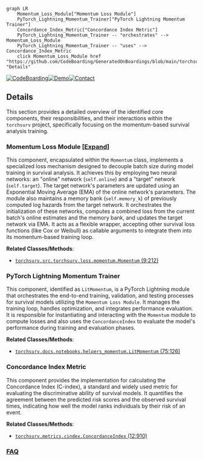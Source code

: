 ```mermaid
graph LR
    Momentum_Loss_Module["Momentum Loss Module"]
    PyTorch_Lightning_Momentum_Trainer["PyTorch Lightning Momentum Trainer"]
    Concordance_Index_Metric["Concordance Index Metric"]
    PyTorch_Lightning_Momentum_Trainer -- "orchestrates" --> Momentum_Loss_Module
    PyTorch_Lightning_Momentum_Trainer -- "uses" --> Concordance_Index_Metric
    click Momentum_Loss_Module href "https://github.com/CodeBoarding/GeneratedOnBoardings/blob/main/torchsurv/Momentum_Loss_Module.md" "Details"
```

[![CodeBoarding](https://img.shields.io/badge/Generated%20by-CodeBoarding-9cf?style=flat-square)](https://github.com/CodeBoarding/GeneratedOnBoardings)[![Demo](https://img.shields.io/badge/Try%20our-Demo-blue?style=flat-square)](https://www.codeboarding.org/demo)[![Contact](https://img.shields.io/badge/Contact%20us%20-%20contact@codeboarding.org-lightgrey?style=flat-square)](mailto:contact@codeboarding.org)

## Details

This section provides a detailed overview of the identified core components, their responsibilities, and their interactions within the `torchsurv` project, specifically focusing on the momentum-based survival analysis training.

### Momentum Loss Module [[Expand]](./Momentum_Loss_Module.md)
This component, encapsulated within the `Momentum` class, implements a specialized loss mechanism designed to decouple batch size during model training in survival analysis. It achieves this by employing two neural networks: an "online" network (`self.online`) and a "target" network (`self.target`). The target network's parameters are updated using an Exponential Moving Average (EMA) of the online network's parameters. The module also maintains a memory bank (`self.memory_k`) of previously computed log hazards from the target network. It orchestrates the initialization of these networks, computes a combined loss from the current batch's online estimates and the memory bank, and updates the target network via EMA. It acts as a flexible wrapper, accepting other survival loss functions (like Cox or Weibull) as callable arguments to integrate them into its momentum-based training loop.


**Related Classes/Methods**:

- <a href="https://github.com/Novartis/torchsurv/src/torchsurv/loss/momentum.py#L9-L212" target="_blank" rel="noopener noreferrer">`torchsurv.src.torchsurv.loss.momentum.Momentum` (9:212)</a>


### PyTorch Lightning Momentum Trainer
This component, identified as `LitMomentum`, is a PyTorch Lightning module that orchestrates the end-to-end training, validation, and testing processes for survival models utilizing the `Momentum Loss Module`. It manages the training loop, handles optimization, and integrates performance evaluation. It is responsible for instantiating and interacting with the `Momentum` module to compute losses and also uses the `ConcordanceIndex` to evaluate the model's performance during training and evaluation phases.


**Related Classes/Methods**:

- <a href="https://github.com/Novartis/torchsurv/docs/notebooks/helpers_momentum.py#L75-L126" target="_blank" rel="noopener noreferrer">`torchsurv.docs.notebooks.helpers_momentum.LitMomentum` (75:126)</a>


### Concordance Index Metric
This component provides the implementation for calculating the Concordance Index (C-index), a standard and widely used metric for evaluating the discriminative ability of survival models. It quantifies the agreement between the predicted risk scores and the observed survival times, indicating how well the model ranks individuals by their risk of an event.


**Related Classes/Methods**:

- <a href="https://github.com/Novartis/torchsurv/src/torchsurv/metrics/cindex.py#L12-L910" target="_blank" rel="noopener noreferrer">`torchsurv.metrics.cindex.ConcordanceIndex` (12:910)</a>




### [FAQ](https://github.com/CodeBoarding/GeneratedOnBoardings/tree/main?tab=readme-ov-file#faq)